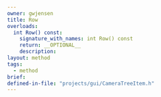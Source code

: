 ```yaml
---
owner: gwjensen
title: Row
overloads:
  int Row() const:
    signature_with_names: int Row() const
    return: __OPTIONAL__
    description:
layout: method
tags:
  - method
brief:
defined-in-file: "projects/gui/CameraTreeItem.h"
---
```

